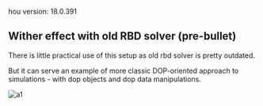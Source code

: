 hou version: 18.0.391

## Wither effect with old RBD solver (pre-bullet)

There is little practical use of this setup as old rbd solver is pretty outdated. 

But it can serve an example of more classic DOP-oriented approach to simulations - with dop objects and dop data manipulations.

![a1](old_rbd_wither/previews/rbd_wither_v004b.gif)

